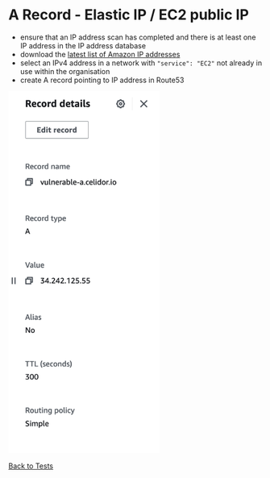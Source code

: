 # A Record - Elastic IP / EC2 public IP
* ensure that an IP address scan has completed and there is at least one IP address in the IP address database
* download the [latest list of Amazon IP addresses](https://ip-ranges.amazonaws.com/ip-ranges.json) 
* select an IPv4 address in a network with `"service": "EC2"` not already in use within the organisation
* create A record pointing to IP address in Route53

<img src="images/a-eip.png" width="300">

[Back to Tests](../tests.md)
